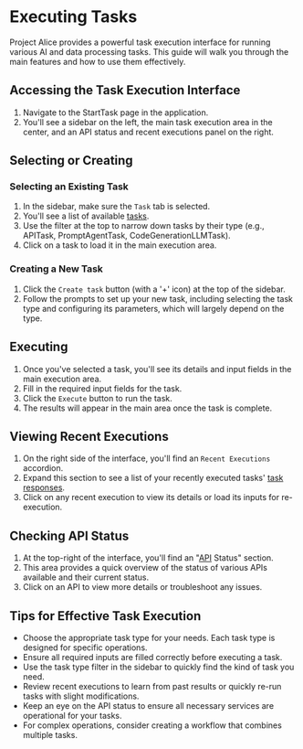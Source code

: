 # Executing Tasks

Project Alice provides a powerful task execution interface for running various AI and data processing tasks. This guide will walk you through the main features and how to use them effectively.

## Accessing the Task Execution Interface

1. Navigate to the StartTask page in the application.
2. You'll see a sidebar on the left, the main task execution area in the center, and an API status and recent executions panel on the right.

## Selecting or Creating

### Selecting an Existing Task
1. In the sidebar, make sure the `Task` tab is selected.
2. You'll see a list of available [tasks](/shared/knowledgebase/core/task/task).
3. Use the filter at the top to narrow down tasks by their type (e.g., APITask, PromptAgentTask, CodeGenerationLLMTask).
4. Click on a task to load it in the main execution area.

### Creating a New Task
1. Click the `Create task` button (with a '+' icon) at the top of the sidebar.
2. Follow the prompts to set up your new task, including selecting the task type and configuring its parameters, which will largely depend on the type. 

## Executing

1. Once you've selected a task, you'll see its details and input fields in the main execution area.
2. Fill in the required input fields for the task.
3. Click the `Execute` button to run the task.
4. The results will appear in the main area once the task is complete.

## Viewing Recent Executions

1. On the right side of the interface, you'll find an `Recent Executions` accordion.
2. Expand this section to see a list of your recently executed tasks' [task responses](/shared/knowledgebase/core/task_response.md).
3. Click on any recent execution to view its details or load its inputs for re-execution.

## Checking API Status

1. At the top-right of the interface, you'll find an "[API](/shared/knowledgebase/core/api.md) Status" section.
2. This area provides a quick overview of the status of various APIs available and their current status.
3. Click on an API to view more details or troubleshoot any issues.

## Tips for Effective Task Execution

- Choose the appropriate task type for your needs. Each task type is designed for specific operations.
- Ensure all required inputs are filled correctly before executing a task.
- Use the task type filter in the sidebar to quickly find the kind of task you need.
- Review recent executions to learn from past results or quickly re-run tasks with slight modifications.
- Keep an eye on the API status to ensure all necessary services are operational for your tasks.
- For complex operations, consider creating a workflow that combines multiple tasks.